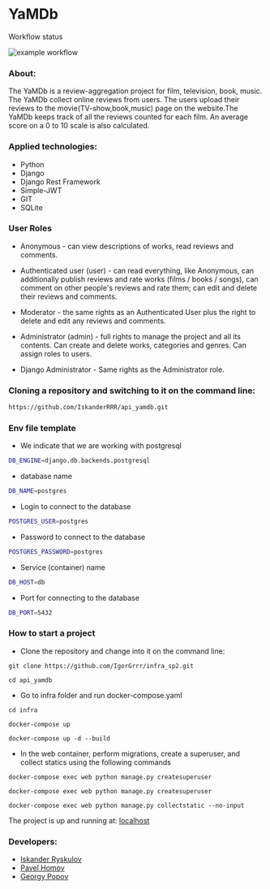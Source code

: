 # YaMDb

Workflow status

![example workflow](https://github.com/IskanderRRR/yamdb_final/actions/workflows/yamdb_workflow.yml/badge.svg)

### About:
The YaMDb is a review-aggregation project for film, television, book, music. The YaMDb collect online reviews from users. The users upload their reviews to the movie(TV-show,book,music) page on the website.The YaMDb keeps track of all the reviews counted for each film. An average score on a 0 to 10 scale is also calculated.

### Applied technologies:
- Python
- Django
- Django Rest Framework
- Simple-JWT
- GIT
- SQLite

### User Roles
- Anonymous - can view descriptions of works, read reviews and comments.

- Authenticated user (user) - can read everything, like Anonymous, can additionally publish reviews and rate works (films / books / songs), can comment on other people's reviews and rate them; can edit and delete their reviews and comments.

- Moderator - the same rights as an Authenticated User plus the right to delete and edit any reviews and comments.

- Administrator (admin) - full rights to manage the project and all its contents. Can create and delete works, categories and genres. Can assign roles to users.

- Django Administrator - Same rights as the Administrator role.

### Cloning a repository and switching to it on the command line:
```sh
https://github.com/IskanderRRR/api_yamdb.git
```
### Env file template
- We indicate that we are working with postgresql
```sh
DB_ENGINE=django.db.backends.postgresql
```
- database name
```sh
DB_NAME=postgres
```
- Login to connect to the database
```sh
POSTGRES_USER=postgres
```
- Password to connect to the database
```sh
POSTGRES_PASSWORD=postgres
```
- Service (container) name
```sh
DB_HOST=db
```
- Port for connecting to the database
```sh
DB_PORT=5432
```
### How to start a project
- Clone the repository and change into it on the command line:
```
git clone https://github.com/IgorGrrr/infra_sp2.git
```
```
cd api_yamdb
```
- Go to infra folder and run docker-compose.yaml
```
cd infra
```
```
docker-compose up
```
```
docker-compose up -d --build
```
- In the web container, perform migrations, create a superuser, and collect statics using the following commands
```
docker-compose exec web python manage.py createsuperuser
```
```
docker-compose exec web python manage.py createsuperuser
```
```
docker-compose exec web python manage.py collectstatic --no-input
```
The project is up and running at:  [localhost](http://localhost)

### Developers:
- [Iskander Ryskulov](https://github.com/IskanderRRR)
- [Pavel Homov](https://github.com/PavelHomov)
- [Georgy Popov](https://github.com/Georrgeee)